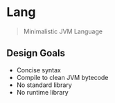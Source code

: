 # Lang
> Minimalistic JVM Language

## Design Goals
* Concise syntax
* Compile to clean JVM bytecode
* No standard library
* No runtime library
